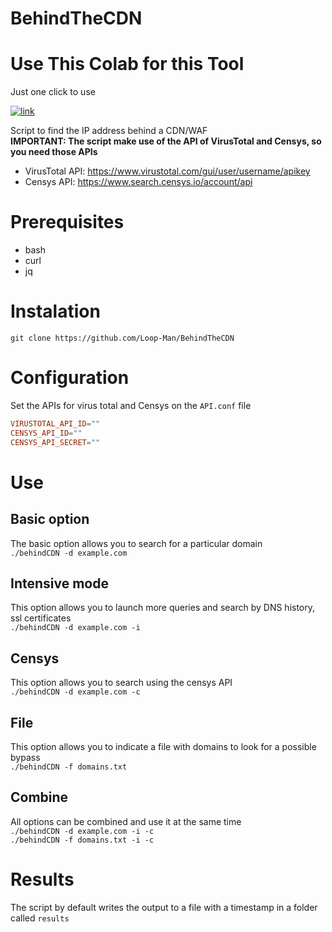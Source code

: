# BehindTheCDN

# Use This Colab for this Tool
Just one click to use

[![link](https://colab.research.google.com/assets/colab-badge.svg)](https://colab.research.google.com/github/victorgeel/BehindTheCDN/blob/main/Behind_cdn.ipynb%5C)

Script to find the IP address behind a CDN/WAF  
**IMPORTANT: The script make use of the API of VirusTotal and Censys, so you need those APIs**  
- VirusTotal API: https://www.virustotal.com/gui/user/username/apikey  
- Censys API: https://www.search.censys.io/account/api  

# Prerequisites
- bash
- curl
- jq

# Instalation
`git clone https://github.com/Loop-Man/BehindTheCDN` 

# Configuration
Set the APIs for virus total and Censys on the `API.conf` file 
```conf
VIRUSTOTAL_API_ID="" 
CENSYS_API_ID="" 
CENSYS_API_SECRET="" 
```

# Use
## Basic option
The basic option allows you to search for a particular domain  
`./behindCDN -d example.com` 
## Intensive mode
This option allows you to launch more queries and search by DNS history, ssl certificates  
`./behindCDN -d example.com -i` 
## Censys
This option allows you to search using the censys API  
`./behindCDN -d example.com -c` 
## File
This option allows you to indicate a file with domains to look for a possible bypass  
`./behindCDN -f domains.txt` 
## Combine
All options can be combined and use it at the same time  
`./behindCDN -d example.com -i -c`  
`./behindCDN -f domains.txt -i -c`  

# Results
The script by default writes the output to a file with a timestamp in a folder called `results`
